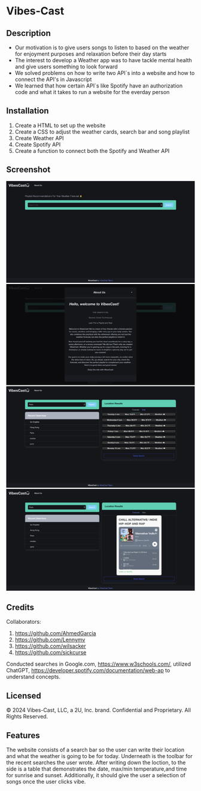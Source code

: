 # Vibes-Cast

## Description

- Our motivation is to give users songs to listen to based on the weather for enjoyment purposes and relaxation before their day starts
- The interest to develop a Weather app was to have tackle mental health and give users something to look forward
- We solved problems on how to write two API`s into a website and how to connect the API's in Javascript
- We learned that how certain API`s like Spotify have an authorization code and what it takes to run a website for the everday person 

## Installation

1. Create a HTML to set up the website
2. Create a CSS to adjust the weather cards, search bar and song playlist
3. Create Weather API
4. Create Spotify API
5. Create a function to connect both the Spotify and Weather API

## Screenshot

![Home](/assets/images/Screenshot%202024-06-03%20at%2015.21.37.png)
![Modal](/assets/images/Screenshot%202024-06-03%20at%2015.21.46.png)
![Forecast Results](/assets/images/Screenshot%202024-06-03%20at%2015.22.02.png)
![Vibe Results](/assets/images/Screenshot%202024-06-03%20at%2015.22.08.png)

## Credits

Collaborators:
1. https://github.com/AhmedGarcia
2. https://github.com/Lennymv
3. https://github.com/wilsacker
4. https://github.com/sickcurse

Conducted searches in Google.com, https://www.w3schools.com/, utilized ChatGPT, https://developer.spotify.com/documentation/web-ap to understand concepts.

## Licensed

© 2024 Vibes-Cast, LLC, a 2U, Inc. brand. Confidential and Proprietary. All Rights Reserved.

## Features

The website consists of a search bar so the user can write their location and what the weather is going to be for today. Underneath is the toolbar for the recent searches the user wrote. After writing down the loction, to the side is a table that demonstrates the date, max/min temperature,and time for sunrise and sunset. Additionally, it should give the user a selection of songs once the user clicks vibe.
